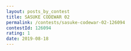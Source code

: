 ```yaml
---
layout: posts_by_contest
title: SASUKE CODEWAR 02
permalink: /contests/sasuke-codewar-02-126094
contestId: 126094
rating: 1
date: 2019-08-18
---
```

